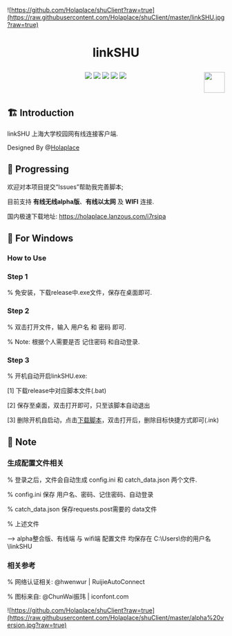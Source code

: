 ![https://github.com/Holaplace/shuClient?raw=true](https://raw.githubusercontent.com/Holaplace/shuClient/master/linkSHU.jpg?raw=true)

# <p align="center">linkSHU</p>

<p align="center">
      <a href="https://github.com/Holaplace/shuClient"><img src="https://img.shields.io/badge/status-updating-brightgreen.svg"></a>
      <a href="https://github.com/python/cpython"><img src="https://img.shields.io/badge/Python-3.5-FF1493.svg"></a>
      <a href="https://github.com/Holaplace/shuClient"><img src="https://img.shields.io/github/repo-size/Holaplace/shuClient"></a>
      <a href="https://github.com/Holaplace/shuClient/stargazers"><img src="https://img.shields.io/github/stars/Holaplace/shuClient.svg?logo=github"></a>
      <a href="https://opensource.org/licenses/GPL-3.0/"><img src="https://badges.frapsoft.com/os/gpl/gpl.png?v=103"></a>
      <a href="https://www.python.org/"><img src="https://upload.wikimedia.org/wikipedia/commons/c/c3/Python-logo-notext.svg" align="right" height="48" width="48" ></a>
      
</p>
<br />

## :building_construction: Introduction

linkSHU 上海大学校园网有线连接客户端.

Designed By @[Holaplace](https://github.com/Holaplace)
<br />

## :rocket: Progressing
欢迎对本项目提交“Issues”帮助我完善脚本;

目前支持 **有线无线alpha版**、**有线以太网** 及 **WIFI** 连接.

国内极速下载地址: https://holaplace.lanzous.com/i7rsipa

## :pencil: For Windows
### How to Use

### Step 1

% 免安装，下载release中.exe文件，保存在桌面即可.

### Step 2

% 双击打开文件，输入 用户名 和 密码 即可.

% Note: 根据个人需要是否 记住密码 和自动登录.

### Step 3

% 开机自动开启linkSHU.exe: 

[1] 下载release中对应脚本文件(.bat)

[2] 保存至桌面，双击打开即可，只至该脚本自动退出

[3] 删除开机自启动，点击[下载脚本](https://github-production-release-asset-2e65be.s3.amazonaws.com/206237670/ea9bbd00-d320-11e9-8aaa-a7560a506c02?X-Amz-Algorithm=AWS4-HMAC-SHA256&X-Amz-Credential=AKIAIWNJYAX4CSVEH53A%2F20190909%2Fus-east-1%2Fs3%2Faws4_request&X-Amz-Date=20190909T085057Z&X-Amz-Expires=300&X-Amz-Signature=31a15b3904e7cf86f7b043e17e44363e38acf4b15e61b28fe6ce2ded18c7c121&X-Amz-SignedHeaders=host&actor_id=45121260&response-content-disposition=attachment%3B%20filename%3DremoveInk.bat&response-content-type=application%2Foctet-stream)，双击打开后，删除目标快捷方式即可(.ink)

## :pushpin: Note

### 生成配置文件相关

% 登录之后，文件会自动生成 config.ini 和 catch_data.json 两个文件.

% config.ini 保存 用户名、密码、记住密码、自动登录

% catch_data.json 保存requests.post需要的 data文件

% 上述文件

--> alpha整合版、有线端 与 wifi端 配置文件 均保存在 C:\Users\你的用户名\linkSHU


### 相关参考

% 网络认证相关: @hwenwur | RuijieAutoConnect

% 图标来自: @ChunWai振玮 | iconfont.com

![https://github.com/Holaplace/shuClient?raw=true](https://raw.githubusercontent.com/Holaplace/shuClient/master/alpha%20version.jpg?raw=true)
